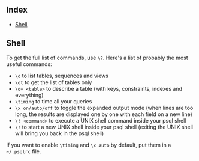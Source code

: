Index
-----

* [Shell](#shell)

Shell
-----

To get the full list of commands, use `\?`.
Here's a list of probably the most useful commands:
* `\d` to list tables, sequences and views
* `\dt` to get the list of tables only
* `\d+ <table>` to describe a table (with keys, constraints, indexes and everything)
* `\timing` to time all your queries
* `\x on/auto/off` to toggle the expanded output mode (when lines are too long, the results are displayed one by one with each field on a new line)
* `\! <command>` to execute a UNIX shell command inside your psql shell
* `\!` to start a new UNIX shell inside your psql shell (exiting the UNIX shell will bring you back in the psql shell)

If you want to enable `\timing` and `\x auto` by default, put them in a `~/.psqlrc` file.
